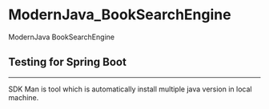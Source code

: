 # ModernJava_BookSearchEngine
ModernJava BookSearchEngine

## Testing for Spring Boot

__________________________

SDK Man is tool which is automatically install multiple java version in local machine.
